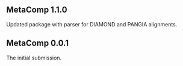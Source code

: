 ## MetaComp 1.1.0

Updated package with parser for DIAMOND and PANGIA alignments.

## MetaComp 0.0.1

The initial submission.